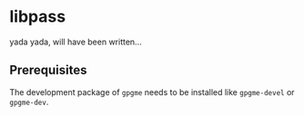 
# libpass

yada yada, will have been written...

## Prerequisites

The development package of `gpgme` needs to be installed like `gpgme-devel` or `gpgme-dev`.
